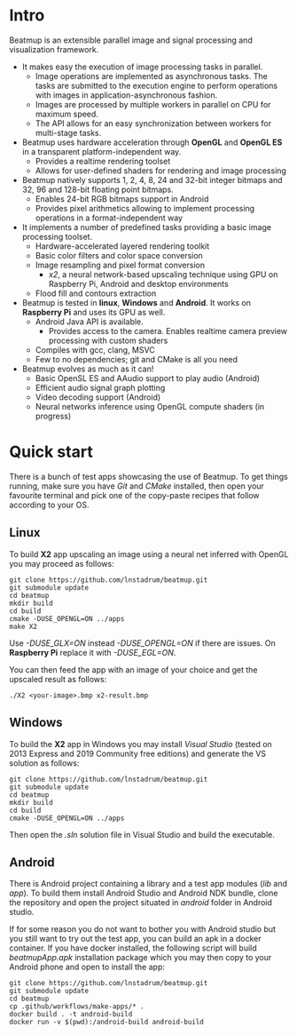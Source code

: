 # Intro

Beatmup is an extensible parallel image and signal processing and visualization framework.

* It makes easy the execution of image processing tasks in parallel.
  - Image operations are implemented as asynchronous tasks. The tasks are submitted to the execution engine to perform operations with images in application-asynchronous fashion.
  - Images are processed by multiple workers in parallel on CPU for maximum speed.
  - The API allows for an easy synchronization between workers for multi-stage tasks.
* Beatmup uses hardware acceleration through **OpenGL** and **OpenGL ES** in a transparent platform-independent way.
  - Provides a realtime rendering toolset
  - Allows for user-defined shaders for rendering and image processing
* Beatmup natively supports 1, 2, 4, 8, 24 and 32-bit integer bitmaps and 32, 96 and 128-bit floating point bitmaps.
  - Enables 24-bit RGB bitmaps support in Android
  - Provides pixel arithmetics allowing to implement processing operations in a format-independent way
* It implements a number of predefined tasks providing a basic image processing toolset.
  - Hardware-accelerated layered rendering toolkit
  - Basic color filters and color space conversion
  - Image resampling and pixel format conversion
    * _x2_, a neural network-based upscaling technique using GPU on Raspberry Pi, Android and desktop environments
  - Flood fill and contours extraction
* Beatmup is tested in **linux**, **Windows** and **Android**. It works on **Raspberry Pi** and uses its GPU as well.
  - Android Java API is available.
    * Provides access to the camera. Enables realtime camera preview processing with custom shaders
  - Compiles with gcc, clang, MSVC
  - Few to no dependencies; git and CMake is all you need
* Beatmup evolves as much as it can!
  - Basic OpenSL ES and AAudio support to play audio (Android)
  - Efficient audio signal graph plotting
  - Video decoding support (Android)
  - Neural networks inference using OpenGL compute shaders (in progress)
  
# Quick start

There is a bunch of test apps showcasing the use of Beatmup. To get things running, make sure you have *Git* and *CMake* installed, then open your favourite terminal and pick one of the copy-paste recipes that follow according to your OS.

## Linux

To build **X2** app upscaling an image using a neural net inferred with OpenGL you may proceed as follows:

    git clone https://github.com/lnstadrum/beatmup.git
    git submodule update
    cd beatmup
    mkdir build
    cd build
    cmake -DUSE_OPENGL=ON ../apps
    make X2

Use *-DUSE_GLX=ON* instead *-DUSE_OPENGL=ON* if there are issues. On **Raspberry Pi** replace it with *-DUSE_EGL=ON*.

You can then feed the app with an image of your choice and get the upscaled result as follows:

    ./X2 <your-image>.bmp x2-result.bmp

## Windows

To build the **X2** app in Windows you may install *Visual Studio* (tested on 2013 Express and 2019 Community free editions) and generate the VS solution as follows:

    git clone https://github.com/lnstadrum/beatmup.git
    git submodule update
    cd beatmup
    mkdir build
    cd build
    cmake -DUSE_OPENGL=ON ../apps

Then open the *.sln* solution file in Visual Studio and build the executable.

## Android

There is Android project containing a library and a test app modules (*lib* and *app*). To build them install Android Studio and Android NDK bundle, clone the repository and open the project situated in *android* folder in Android studio.

If for some reason you do not want to bother you with Android studio but you still want to try out the test app, you can build an apk in a docker container. If you have docker installed, the following script will build *beatmupApp.apk* installation package which you may then copy to your Android phone and open to install the app:

    git clone https://github.com/lnstadrum/beatmup.git
    git submodule update
    cd beatmup
    cp .github/workflows/make-apps/* .
    docker build . -t android-build
    docker run -v $(pwd):/android-build android-build

